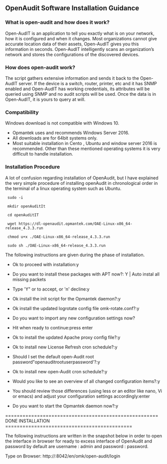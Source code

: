 ## OpenAudit Software Installation Guidance 
 
### What is open-audit and how does it work?

Open-AudIT is an application to tell you exactly what is on your network, how it is configured and when it changes. Most organizations cannot give accurate location data of their assets, Open-AudIT gives you this information in seconds. Open-AudIT intelligently scans an organization’s network and stores the configurations of the discovered devices.
 
### How does open-audit work?

The script gathers extensive information and sends it back to the Open-AudIT server. If the device is a switch, router, printer, etc and it has SNMP enabled and Open-AudIT has working credentials, its attributes will be queried using SNMP and no audit scripts will be used. Once the data is in Open-AudIT, it is yours to query at will.
 
### Compatibility

Windows download is not compatible with Windows 10.
* Opmantek uses and recommends Windows Server 2016. 
* All downloads are for 64bit systems only.
* Most suitable installation in Cento , Ubuntu and window server 2016 is recommended. Other than these mentioned operating systems it is very difficult to handle installation. 

### Installation Procedure 

A lot of confusion regarding installation of OpenAudit,  but I have explained the very simple procedure of installing openAudit in chronological order in the terminal of a linux operating system such as Ubuntu.  
 
     sudo -i
 
     mkdir openAuditIt
 
     cd openAuditIT
 
     wget https://dl-openaudit.opmantek.com/OAE-Linux-x86_64-release_4.3.3.run
 
     chmod u+x ./OAE-Linux-x86_64-release_4.3.3.run
 
     sudo sh ./OAE-Linux-x86_64-release_4.3.3.run
 
 
The following instructions are given during the phase of installation. 
 
* Ok to proceed with installation:y

* Do you want to install these packages with APT now?: Y  | Auto instal  all missing packets
 
* Type 'Y" or <Enter> to accept, or 'n' decline:y
  
* Ok install the init script for the Opmantek daemon?:y
  
* Ok install the updated logrotate config file omk-rotate.conf?:y
  
* Do you want to import any new configuration settings now?
  
* Hit <Enter> when ready to continue:press enter
  
* Ok to install the updated Apache proxy config file?:y
  
* Ok to install new License Refresh cron schedule?:y
  
* Should I set the default open-Audit root password"openauditrootuserpassword'?:y
  
* Ok to install new open-Audit cron schedule?:y
  
* Would you like to see an overview of all changed configuration items?:y
  
* You should review those differences (using less or an editor like nano, Vi or emacs) and adjust your configuration settings accordingly:enter
  
* Do you want to start the Opmantek daemon now?:y
 
===================================================== DONE INSTALLATION ============================================


The following instructions are written in the snapshot below in order to open the interface in browser for ready to excess interface of OpenAudit  and password by default are username : admin and password : password. 
  
Type on Browser:  http://<IP address>:8042/en/omk/open-audit/login
